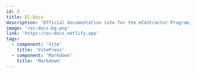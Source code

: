 ```yaml
---
id: 3
title: EC-Docs
description: 'Official documentation site for the eContractor Program, built with VitePress. Includes detailed guides for installation, configuration, and troubleshooting on platforms like WordPress, Wix, custom websites, and more.'
image: '/ec-docs-bg.png'
link: 'https://ec-docs.netlify.app'
tags: 
  - component: 'Vite'
    title: 'VitePress'
  - component: 'Markdown'
    title: 'Markdown'
---
```

